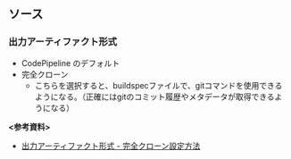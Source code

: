 
## ソース
### 出力アーティファクト形式
- CodePipeline のデフォルト
- 完全クローン
  - こちらを選択すると、buildspecファイルで、gitコマンドを使用できるようになる。（正確にはgitのコミット履歴やメタデータが取得できるようになる）

**<参考資料>**  
- [出力アーティファクト形式 - 完全クローン設定方法](https://dev.classmethod.jp/articles/update-codepipeline-supports-codecommit-git-clone-as-source-action/)
